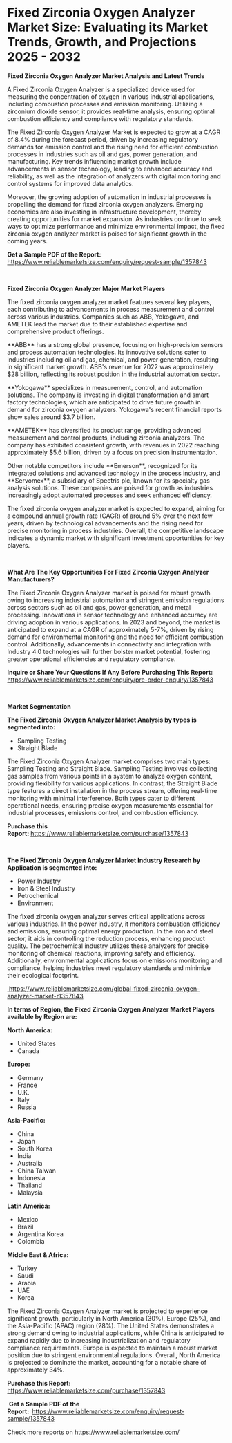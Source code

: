 <p><h1>Fixed Zirconia Oxygen Analyzer Market Size: Evaluating its Market Trends, Growth, and Projections 2025 - 2032</h1></p><p><strong>Fixed Zirconia Oxygen Analyzer Market Analysis and Latest Trends</strong></p>
<p><p>A Fixed Zirconia Oxygen Analyzer is a specialized device used for measuring the concentration of oxygen in various industrial applications, including combustion processes and emission monitoring. Utilizing a zirconium dioxide sensor, it provides real-time analysis, ensuring optimal combustion efficiency and compliance with regulatory standards.</p><p>The Fixed Zirconia Oxygen Analyzer Market is expected to grow at a CAGR of 8.4% during the forecast period, driven by increasing regulatory demands for emission control and the rising need for efficient combustion processes in industries such as oil and gas, power generation, and manufacturing. Key trends influencing market growth include advancements in sensor technology, leading to enhanced accuracy and reliability, as well as the integration of analyzers with digital monitoring and control systems for improved data analytics.</p><p>Moreover, the growing adoption of automation in industrial processes is propelling the demand for fixed zirconia oxygen analyzers. Emerging economies are also investing in infrastructure development, thereby creating opportunities for market expansion. As industries continue to seek ways to optimize performance and minimize environmental impact, the fixed zirconia oxygen analyzer market is poised for significant growth in the coming years.</p></p>
<p><strong>Get a Sample PDF of the Report:&nbsp;</strong> <a href="https://www.reliablemarketsize.com/enquiry/request-sample/1357843?utm_campaign=3254&utm_medium=2&utm_source=Github&utm_content=ia&utm_term=11042025&utm_id=fixed-zirconia-oxygen-analyzer">https://www.reliablemarketsize.com/enquiry/request-sample/1357843</a></p>
<p>&nbsp;</p>
<p><strong>Fixed Zirconia Oxygen Analyzer Major Market Players</strong></p>
<p><p>The fixed zirconia oxygen analyzer market features several key players, each contributing to advancements in process measurement and control across various industries. Companies such as ABB, Yokogawa, and AMETEK lead the market due to their established expertise and comprehensive product offerings.</p><p>**ABB** has a strong global presence, focusing on high-precision sensors and process automation technologies. Its innovative solutions cater to industries including oil and gas, chemical, and power generation, resulting in significant market growth. ABB's revenue for 2022 was approximately $28 billion, reflecting its robust position in the industrial automation sector.</p><p>**Yokogawa** specializes in measurement, control, and automation solutions. The company is investing in digital transformation and smart factory technologies, which are anticipated to drive future growth in demand for zirconia oxygen analyzers. Yokogawa's recent financial reports show sales around $3.7 billion.</p><p>**AMETEK** has diversified its product range, providing advanced measurement and control products, including zirconia analyzers. The company has exhibited consistent growth, with revenues in 2022 reaching approximately $5.6 billion, driven by a focus on precision instrumentation.</p><p>Other notable competitors include **Emerson**, recognized for its integrated solutions and advanced technology in the process industry, and **Servomex**, a subsidiary of Spectris plc, known for its specialty gas analysis solutions. These companies are poised for growth as industries increasingly adopt automated processes and seek enhanced efficiency.</p><p>The fixed zirconia oxygen analyzer market is expected to expand, aiming for a compound annual growth rate (CAGR) of around 5% over the next few years, driven by technological advancements and the rising need for precise monitoring in process industries. Overall, the competitive landscape indicates a dynamic market with significant investment opportunities for key players.</p></p>
<p>&nbsp;</p>
<p><strong>What Are The Key Opportunities For Fixed Zirconia Oxygen Analyzer Manufacturers?</strong></p>
<p><p>The Fixed Zirconia Oxygen Analyzer market is poised for robust growth owing to increasing industrial automation and stringent emission regulations across sectors such as oil and gas, power generation, and metal processing. Innovations in sensor technology and enhanced accuracy are driving adoption in various applications. In 2023 and beyond, the market is anticipated to expand at a CAGR of approximately 5-7%, driven by rising demand for environmental monitoring and the need for efficient combustion control. Additionally, advancements in connectivity and integration with Industry 4.0 technologies will further bolster market potential, fostering greater operational efficiencies and regulatory compliance.</p></p>
<p><strong>Inquire or Share Your Questions If Any Before Purchasing This Report:</strong> <a href="https://www.reliablemarketsize.com/enquiry/pre-order-enquiry/1357843?utm_campaign=3254&utm_medium=2&utm_source=Github&utm_content=ia&utm_term=11042025&utm_id=fixed-zirconia-oxygen-analyzer">https://www.reliablemarketsize.com/enquiry/pre-order-enquiry/1357843</a></p>
<p>&nbsp;</p>
<p><strong>Market Segmentation</strong></p>
<p><strong>The Fixed Zirconia Oxygen Analyzer Market Analysis by types is segmented into:</strong></p>
<p><ul><li>Sampling Testing</li><li>Straight Blade</li></ul></p>
<p><p>The Fixed Zirconia Oxygen Analyzer market comprises two main types: Sampling Testing and Straight Blade. Sampling Testing involves collecting gas samples from various points in a system to analyze oxygen content, providing flexibility for various applications. In contrast, the Straight Blade type features a direct installation in the process stream, offering real-time monitoring with minimal interference. Both types cater to different operational needs, ensuring precise oxygen measurements essential for industrial processes, emissions control, and combustion efficiency.</p></p>
<p><strong>Purchase this Report:&nbsp;</strong><a href="https://www.reliablemarketsize.com/purchase/1357843?utm_campaign=3254&utm_medium=2&utm_source=Github&utm_content=ia&utm_term=11042025&utm_id=fixed-zirconia-oxygen-analyzer">https://www.reliablemarketsize.com/purchase/1357843</a></p>
<p>&nbsp;</p>
<p><strong>The Fixed Zirconia Oxygen Analyzer Market Industry Research by Application is segmented into:</strong></p>
<p><ul><li>Power Industry</li><li>Iron & Steel Industry</li><li>Petrochemical</li><li>Environment</li></ul></p>
<p><p>The fixed zirconia oxygen analyzer serves critical applications across various industries. In the power industry, it monitors combustion efficiency and emissions, ensuring optimal energy production. In the iron and steel sector, it aids in controlling the reduction process, enhancing product quality. The petrochemical industry utilizes these analyzers for precise monitoring of chemical reactions, improving safety and efficiency. Additionally, environmental applications focus on emissions monitoring and compliance, helping industries meet regulatory standards and minimize their ecological footprint.</p></p>
<p><a href="https://www.reliablemarketsize.com/global-fixed-zirconia-oxygen-analyzer-market-r1357843?utm_campaign=3254&utm_medium=2&utm_source=Github&utm_content=ia&utm_term=11042025&utm_id=fixed-zirconia-oxygen-analyzer">&nbsp;https://www.reliablemarketsize.com/global-fixed-zirconia-oxygen-analyzer-market-r1357843</a></p>
<p><strong>In terms of Region, the Fixed Zirconia Oxygen Analyzer Market Players available by Region are:</strong></p>
<p>
    <p> <strong> North America: </strong>
        <ul>
            <li>United States</li>
            <li>Canada</li>
        </ul>
        </p> 
    <p> <strong> Europe: </strong>
        <ul>
            <li>Germany</li>
            <li>France</li>
            <li>U.K.</li>
            <li>Italy</li>
            <li>Russia</li>
        </ul>
        </p> 
    <p> <strong> Asia-Pacific: </strong>
        <ul>
            <li>China</li>
            <li>Japan</li>
            <li>South Korea</li>
            <li>India</li>
            <li>Australia</li>
            <li>China Taiwan</li>
            <li>Indonesia</li>
            <li>Thailand</li>
            <li>Malaysia</li>
        </ul>
        </p> 
    <p> <strong> Latin America: </strong>
        <ul>
            <li>Mexico</li>
            <li>Brazil</li>
            <li>Argentina Korea</li>
            <li>Colombia</li>
        </ul>
        </p> 
    <p> <strong> Middle East & Africa: </strong>
        <ul>
            <li>Turkey</li>
            <li>Saudi</li>
            <li>Arabia</li>
            <li>UAE</li>
            <li>Korea</li>
        </ul>
    </p>
    </p>
<p><p>The Fixed Zirconia Oxygen Analyzer market is projected to experience significant growth, particularly in North America (30%), Europe (25%), and the Asia-Pacific (APAC) region (28%). The United States demonstrates a strong demand owing to industrial applications, while China is anticipated to expand rapidly due to increasing industrialization and regulatory compliance requirements. Europe is expected to maintain a robust market position due to stringent environmental regulations. Overall, North America is projected to dominate the market, accounting for a notable share of approximately 34%.</p></p>
<p><strong>Purchase this Report: </strong><a href="https://www.reliablemarketsize.com/purchase/1357843?utm_campaign=3254&utm_medium=2&utm_source=Github&utm_content=ia&utm_term=11042025&utm_id=fixed-zirconia-oxygen-analyzer">https://www.reliablemarketsize.com/purchase/1357843</a></p>
<p>&nbsp;<strong>Get a Sample PDF of the Report:&nbsp;&nbsp;</strong><a href="https://www.reliablemarketsize.com/enquiry/request-sample/1357843?utm_campaign=3254&utm_medium=2&utm_source=Github&utm_content=ia&utm_term=11042025&utm_id=fixed-zirconia-oxygen-analyzer">https://www.reliablemarketsize.com/enquiry/request-sample/1357843</a></p>
<p><strong></strong></p>
<p>Check more reports on <a href="https://www.reliablemarketsize.com/?utm_campaign=3254&utm_medium=2&utm_source=Github&utm_content=ia&utm_term=11042025&utm_id=fixed-zirconia-oxygen-analyzer">https://www.reliablemarketsize.com/</a></p>